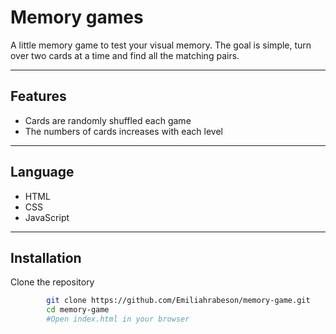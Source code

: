 # Memory games

A little memory game to test your visual memory.
The goal is simple, turn over two cards at a time and find all the matching pairs.

---

## Features
- Cards are randomly shuffled each game
- The numbers of cards increases with each level

---

## Language
- HTML 
- CSS 
- JavaScript

---

## Installation
 Clone the repository 
```bash
        git clone https://github.com/Emiliahrabeson/memory-game.git
        cd memory-game
        #Open index.html in your browser

